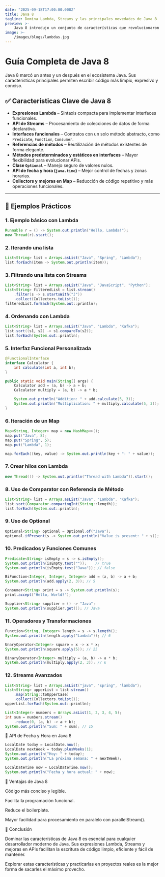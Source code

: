 ```yaml
---
date: "2025-09-18T17:00:00.000Z"
title: Java 8
tagline: Domina Lambda, Streams y las principales novedades de Java 8
preview: >-   
    Java 8 introdujo un conjunto de características que revolucionaron la forma en que escribimos código en Java. Esta guía cubre expresiones Lambda, API de Streams, interfaces funcionales, Optional, la nueva API de fecha y hora, y mucho más. Ideal para principiantes, entrevistas técnicas y para quienes migran desde Java 7.
image: >-
    /images/blogs/lambdas.jpg
---
```

# Guía Completa de Java 8

Java 8 marcó un antes y un después en el ecosistema Java. Sus características principales permiten escribir código más limpio, expresivo y conciso.  

## ✅ Características Clave de Java 8

- **Expresiones Lambda** – Sintaxis compacta para implementar interfaces funcionales.
- **API de Streams** – Procesamiento de colecciones de datos de forma declarativa.
- **Interfaces funcionales** – Contratos con un solo método abstracto, como `Predicate`, `Function`, `Consumer`.
- **Referencias de métodos** – Reutilización de métodos existentes de forma elegante.
- **Métodos predeterminados y estáticos en interfaces** – Mayor flexibilidad para evolucionar APIs.
- **Clase `Optional`** – Manejo seguro de valores nulos.
- **API de fecha y hora (`java.time`)** – Mejor control de fechas y zonas horarias.
- **Collectors y mejoras en Map** – Reducción de código repetitivo y más operaciones funcionales.

---

## 🚀 Ejemplos Prácticos

### 1. Ejemplo básico con Lambda
```java
Runnable r = () -> System.out.println("Hello, Lambda!");
new Thread(r).start();
```

### 2. Iterando una lista

```java
List<String> list = Arrays.asList("Java", "Spring", "Lambda");
list.forEach(item -> System.out.println(item));

```

### 3. Filtrando una lista con Streams

```java
List<String> list = Arrays.asList("Java", "JavaScript", "Python");
List<String> filteredList = list.stream()
    .filter(s -> s.startsWith("J"))
    .collect(Collectors.toList());
filteredList.forEach(System.out::println);

```
### 4. Ordenando con Lambda

```java
List<String> list = Arrays.asList("Java", "Lambda", "Kafka");
list.sort((s1, s2) -> s1.compareTo(s2));
list.forEach(System.out::println);

```
### 5. Interfaz Funcional Personalizada

```java
@FunctionalInterface
interface Calculator {
    int calculate(int a, int b);
}

public static void main(String[] args) {
    Calculator add = (a, b) -> a + b;
    Calculator multiply = (a, b) -> a * b;

    System.out.println("Addition: " + add.calculate(5, 3));
    System.out.println("Multiplication: " + multiply.calculate(5, 3));
}

```
### 6. Iteración de un Map

```java
Map<String, Integer> map = new HashMap<>();
map.put("Java", 8);
map.put("Spring", 5);
map.put("Lambda", 1);

map.forEach((key, value) -> System.out.println(key + ": " + value));

```
### 7. Crear hilos con Lambda

```java
new Thread(() -> System.out.println("Thread with Lambda")).start();

```
### 8. Uso de Comparator con Referencia de Método

```java
List<String> list = Arrays.asList("Java", "Lambda", "Kafka");
list.sort(Comparator.comparingInt(String::length));
list.forEach(System.out::println);

```
### 9. Uso de Optional

```java
Optional<String> optional = Optional.of("Java");
optional.ifPresent(s -> System.out.println("Value is present: " + s));

```
### 10. Predicados y Funciones Comunes

```java
Predicate<String> isEmpty = s -> s.isEmpty();
System.out.println(isEmpty.test(""));    // true
System.out.println(isEmpty.test("Java")); // false

BiFunction<Integer, Integer, Integer> add = (a, b) -> a + b;
System.out.println(add.apply(2, 3)); // 5

Consumer<String> print = s -> System.out.println(s);
print.accept("Hello, World!");

Supplier<String> supplier = () -> "Java";
System.out.println(supplier.get()); // Java

```
### 11. Operadores y Transformaciones
```java
Function<String, Integer> length = s -> s.length();
System.out.println(length.apply("Lambda")); // 6

UnaryOperator<Integer> square = x -> x * x;
System.out.println(square.apply(5)); // 25

BinaryOperator<Integer> multiply = (a, b) -> a * b;
System.out.println(multiply.apply(2, 3)); // 6

```
### 12. Streams Avanzados
```java
List<String> list = Arrays.asList("java", "spring", "lambda");
List<String> upperList = list.stream()
    .map(String::toUpperCase)
    .collect(Collectors.toList());
upperList.forEach(System.out::println);

List<Integer> numbers = Arrays.asList(1, 2, 3, 4, 5);
int sum = numbers.stream()
    .reduce(0, (a, b) -> a + b);
System.out.println("Sum: " + sum); // 15

```

📅 API de Fecha y Hora en Java 8


```java
LocalDate today = LocalDate.now();
LocalDate nextWeek = today.plusWeeks(1);
System.out.println("Hoy: " + today);
System.out.println("La próxima semana: " + nextWeek);

LocalDateTime now = LocalDateTime.now();
System.out.println("Fecha y hora actual: " + now);

```
🔑 Ventajas de Java 8

Código más conciso y legible.

Facilita la programación funcional.

Reduce el boilerplate.

Mayor facilidad para procesamiento en paralelo con parallelStream().

📌 Conclusión

Dominar las características de Java 8 es esencial para cualquier desarrollador moderno de Java. Sus expresiones Lambda, Streams y mejoras en APIs facilitan la escritura de código limpio, eficiente y fácil de mantener.

Explorar estas características y practicarlas en proyectos reales es la mejor forma de sacarles el máximo provecho.


